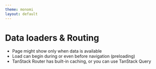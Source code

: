 ```yaml
---
theme: monomi
layout: default
---
```


# Data loaders & Routing

- Page might show only when data is available
- Load can begin during or even before navigation (preloading)
- TanStack Router has built-in caching, or you can use TanStack Query
